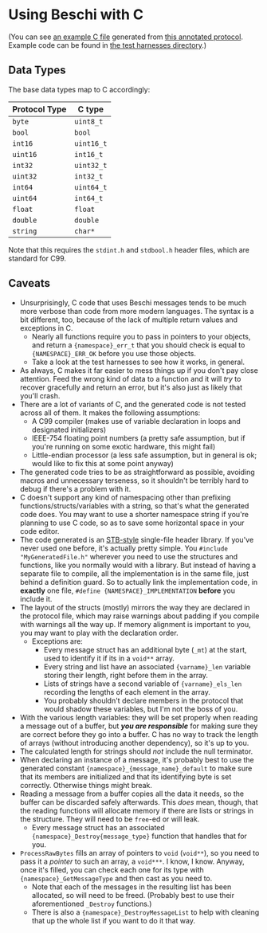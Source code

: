 # Using Beschi with C

(You can see [an example C file](../generated_examples/c_example.h) generated from [this annotated protocol](../../test/_protocols/annotated.toml). Example code can be found in [the test harnesses directory](../../test/_harnesses/c/).)


## Data Types

The base data types map to C accordingly: 

| Protocol Type | C type     |
|---------------|------------|
| `byte`        | `uint8_t`  |
| `bool`        | `bool`     |
| `int16`       | `uint16_t` |
| `uint16`      | `int16_t`  |
| `int32`       | `uint32_t` |
| `uint32`      | `int32_t`  |
| `int64`       | `uint64_t` |
| `uint64`      | `int64_t`  |
| `float`       | `float`    |
| `double`      | `double`   |
| `string`      | `char*`    |

Note that this requires the `stdint.h` and `stdbool.h` header files, which are standard for C99. 


## Caveats

* Unsurprisingly, C code that uses Beschi messages tends to be much more verbose than code from more modern languages. The syntax is a bit different, too, because of the lack of multiple return values and exceptions in C. 
    - Nearly all functions require you to pass in pointers to your objects, and return a `{namespace}_err_t` that you should check is equal to `{NAMESPACE}_ERR_OK` before you use those objects. 
    - Take a look at the test harnesses to see how it works, in general. 
* As always, C makes it far easier to mess things up if you don't pay close attention. Feed the wrong kind of data to a function and it will *try* to recover gracefully and return an error, but it's also just as likely that you'll crash. 
* There are a lot of variants of C, and the generated code is not tested across all of them. It makes the following assumptions:
    - A C99 compiler (makes use of variable declaration in loops and designated initializers)
    - IEEE-754 floating point numbers (a pretty safe assumption, but if you're running on some exotic hardware, this might fail)
    - Little-endian processor (a less safe assumption, but in general is ok; would like to fix this at some point anyway)
* The generated code tries to be as straightforward as possible, avoiding macros and unnecessary terseness, so it shouldn't be terribly hard to debug if there's a problem with it.
* C doesn't support any kind of namespacing other than prefixing functions/structs/variables with a string, so that's what the generated code does. You may want to use a shorter namespace string if you're planning to use C code, so as to save some horizontal space in your code editor. 
* The code generated is an [STB-style](https://github.com/nothings/stb/) single-file header library. If you've never used one before, it's actually pretty simple. You `#include "MyGeneratedFile.h"` wherever you need to use the structures and functions, like you normally would with a library. But instead of having a separate file to compile, all the implementation is in the same file, just behind a definition guard. So to actually link the implementation code, in **exactly** one file, `#define {NAMESPACE}_IMPLEMENTATION` **before** you include it. 
* The layout of the structs (mostly) mirrors the way they are declared in the protocol file, which may raise warnings about padding if you compile with warnings all the way up. If memory alignment is important to you, you may want to play with the declaration order. 
    - Exceptions are: 
        - Every message struct has an additional byte (`_mt`) at the start, used to identify it if its in a `void**` array. 
        - Every string and list have an associated `{varname}_len` variable storing their length, right before them in the array. 
        - Lists of strings have a second variable of `{varname}_els_len` recording the lengths of each element in the array. 
        - You probably shouldn't declare members in the protocol that would shadow these variables, but I'm not the boss of you. 
* With the various length variables: they will be set properly when reading a message out of a buffer, but ***you are responsible*** for making sure they are correct before they go into a buffer. C has no way to track the length of arrays (without introducing another dependency), so it's up to you. 
* The calculated length for strings should *not* include the null terminator. 
* When declaring an instance of a message, it's probably best to use the generated constant `{namespace}_{message_name}_default` to make sure that its members are initialized and that its identifying byte is set correctly. Otherwise things might break. 
* Reading a message from a buffer copies all the data it needs, so the buffer can be discarded safely afterwards. This *does* mean, though, that the reading functions will allocate memory if there are lists or strings in the structure. They will need to be `free`-ed or will leak. 
    - Every message struct has an associated `{namespace}_Destroy{message_type}` function that handles that for you. 
* `ProcessRawBytes` fills an array of pointers to `void` (`void**`), so you need to pass it a *pointer* to such an array, a `void***`. I know, I know. Anyway, once it's filled, you can check each one for its type with `{namespace}_GetMessageType` and then cast as you need to. 
    - Note that each of the messages in the resulting list has been allocated, so will need to be freed. (Probably best to use their aforementioned `_Destroy` functions.)
    - There is also a `{namespace}_DestroyMessageList` to help with cleaning that up the whole list if you want to do it that way.
